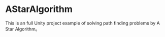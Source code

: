 # AStarAlgorithm
This is an full Unity project example of solving path finding problems by A Star Algorithm。
